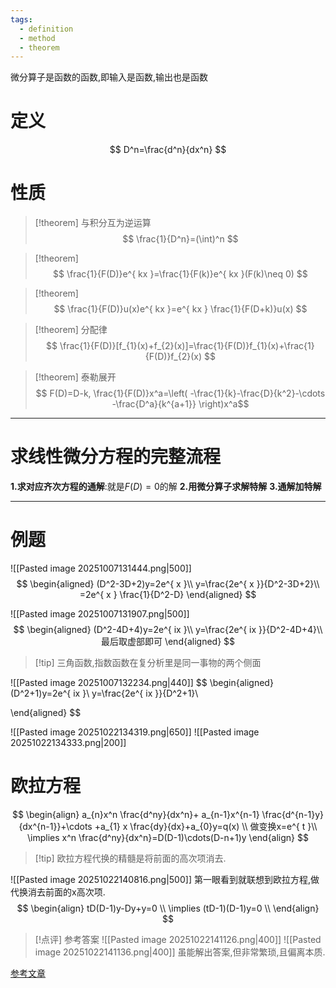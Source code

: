 ```yaml
---
tags:
  - definition
  - method
  - theorem
---
```


微分算子是函数的函数,即输入是函数,输出也是函数
# 定义
$$
D^n=\frac{d^n}{dx^n}
$$

# 性质
>[!theorem] 与积分互为逆运算
>$$
\frac{1}{D^n}=(\int)^n
>$$

>[!theorem] 
>$$
>\frac{1}{F(D)}e^{ kx }=\frac{1}{F(k)}e^{ kx }(F(k)\neq 0)
>$$

>[!theorem]
>$$
> \frac{1}{F(D)}u(x)e^{ kx }=e^{ kx } \frac{1}{F(D+k)}u(x)
>$$

>[!theorem] 分配律
>$$
> \frac{1}{F(D)}[f_{1}(x)+f_{2}(x)]=\frac{1}{F(D)}f_{1}(x)+\frac{1}{F(D)}f_{2}(x)
>$$

>[!theorem] 泰勒展开
>$$
> F(D)=D-k, \frac{1}{F(D)}x^a=\left( -\frac{1}{k}-\frac{D}{k^2}-\cdots -\frac{D^a}{k^{a+1}} \right)x^a$$


---
# 求线性微分方程的完整流程
**1.求对应齐次方程的通解**:就是$F(D)=0$的解
**2.用微分算子求解特解**
**3.通解加特解**

---
# 例题
![[Pasted image 20251007131444.png|500]]
$$
\begin{aligned}
(D^2-3D+2)y=2e^{ x }\\
y=\frac{2e^{ x }}{D^2-3D+2}\\
=2e^{ x } \frac{1}{D^2-D}
\end{aligned}
$$

![[Pasted image 20251007131907.png|500]]
$$
\begin{aligned}
(D^2-4D+4)y=2e^{ ix }\\
y=\frac{2e^{ ix }}{D^2-4D+4}\\
最后取虚部即可
\end{aligned}
$$
>[!tip] 三角函数,指数函数在复分析里是同一事物的两个侧面

![[Pasted image 20251007132234.png|440]]
$$
\begin{aligned}
(D^2+1)y=2e^{ ix }\\
y=\frac{2e^{ ix }}{D^2+1}\\

\end{aligned}
$$

![[Pasted image 20251022134319.png|650]]
![[Pasted image 20251022134333.png|200]]




# 欧拉方程
$$
\begin{align}
a_{n}x^n \frac{d^ny}{dx^n}+ a_{n-1}x^{n-1} \frac{d^{n-1}y}{dx^{n-1}}+\cdots +a_{1}
 x \frac{dy}{dx}+a_{0}y=q(x)  \\
 做变换x=e^{ t }\\ 
\implies x^n \frac{d^ny}{dx^n}=D(D-1)\cdots(D-n+1)y
\end{align}
$$
>[!tip] 欧拉方程代换的精髓是将前面的高次项消去.


![[Pasted image 20251022140816.png|500]]
第一眼看到就联想到欧拉方程,做代换消去前面的x高次项.
$$
\begin{align}
tD(D-1)y-Dy+y=0 \\
\implies (tD-1)(D-1)y=0 \\
\end{align}
$$
>[!点评] 参考答案
>![[Pasted image 20251022141126.png|400]]
>![[Pasted image 20251022141136.png|400]]
>虽能解出答案,但非常繁琐,且偏离本质.



[参考文章](https://zhuanlan.zhihu.com/p/429780174)


